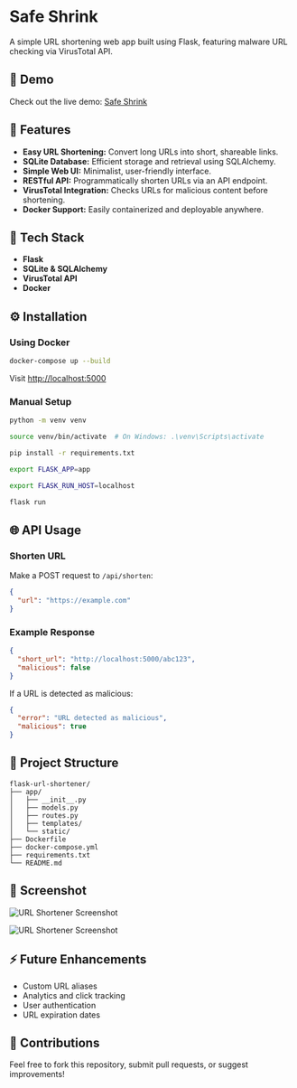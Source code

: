 # Safe Shrink 

A simple URL shortening web app built using Flask, featuring malware URL checking via VirusTotal API. 

## 🔗 Demo
Check out the live demo: [Safe Shrink](https://safe-shrink.onrender.com/)

## 🎯 Features

- **Easy URL Shortening:** Convert long URLs into short, shareable links.
- **SQLite Database:** Efficient storage and retrieval using SQLAlchemy.
- **Simple Web UI:** Minimalist, user-friendly interface.
- **RESTful API:** Programmatically shorten URLs via an API endpoint.
- **VirusTotal Integration:** Checks URLs for malicious content before shortening.
- **Docker Support:** Easily containerized and deployable anywhere.

## 🚀 Tech Stack

- **Flask**
- **SQLite & SQLAlchemy**
- **VirusTotal API**
- **Docker**

## ⚙️ Installation

### Using Docker

```bash
docker-compose up --build
```

Visit [http://localhost:5000](http://localhost:5000)

### Manual Setup

```bash
python -m venv venv

source venv/bin/activate  # On Windows: .\venv\Scripts\activate

pip install -r requirements.txt

export FLASK_APP=app

export FLASK_RUN_HOST=localhost

flask run
```

## 🌐 API Usage

### Shorten URL

Make a POST request to `/api/shorten`:

```json
{
  "url": "https://example.com"
}
```

### Example Response

```json
{
  "short_url": "http://localhost:5000/abc123",
  "malicious": false
}
```

If a URL is detected as malicious:

```json
{
  "error": "URL detected as malicious",
  "malicious": true
}
```

## 📁 Project Structure

```
flask-url-shortener/
├── app/
│   ├── __init__.py
│   ├── models.py
│   ├── routes.py
│   ├── templates/
│   └── static/
├── Dockerfile
├── docker-compose.yml
├── requirements.txt
└── README.md
```

## 📸 Screenshot

![URL Shortener Screenshot](https://i.postimg.cc/zvS9gdSp/Screenshot-2025-03-17-at-7-23-32-PM.png)

![URL Shortener Screenshot](https://i.postimg.cc/1RGx2th6/Screenshot-2025-03-17-at-7-23-51-PM.png)

## ⚡ Future Enhancements

- Custom URL aliases
- Analytics and click tracking
- User authentication
- URL expiration dates

## 🤝 Contributions

Feel free to fork this repository, submit pull requests, or suggest improvements!
